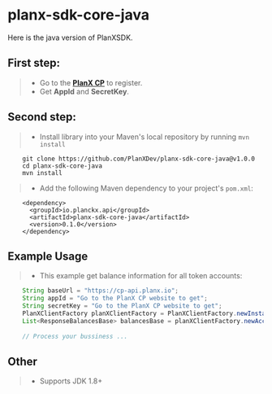 # planx-sdk-core-java
Here is the java version of PlanXSDK.


## First step:
> * Go to the **[PlanX CP](https://cp.planx.io)** to register.
> * Get **AppId** and **SecretKey**.
## Second step:
> * Install library into your Maven's local repository by running `mvn install`
```
    git clone https://github.com/PlanXDev/planx-sdk-core-java@v1.0.0
    cd planx-sdk-core-java
    mvn install
```
> * Add the following Maven dependency to your project's `pom.xml`:
```
    <dependency>
      <groupId>io.planckx.api</groupId>
      <artifactId>planx-sdk-core-java</artifactId>
      <version>0.1.0</version>
    </dependency>
```
## Example Usage
> * This example get balance information for all token accounts:
```java
    String baseUrl = "https://cp-api.planx.io";
    String appId = "Go to the PlanX CP website to get";
    String secretKey = "Go to the PlanX CP website to get";
    PlanXClientFactory planXClientFactory = PlanXClientFactory.newInstance(baseUrl,appId, secretKey);
    List<ResponseBalancesBase> balancesBase = planXClientFactory.newAccountClient().getAccountBalancesBase();
    
    // Process your bussiness ...
```

## Other
> * Supports JDK 1.8+
